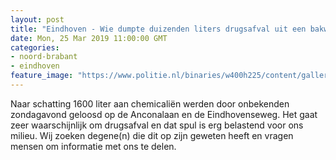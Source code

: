 ```yaml
---
layout: post
title: "Eindhoven - Wie dumpte duizenden liters drugsafval uit een bakwagen"
date: Mon, 25 Mar 2019 11:00:00 GMT
categories: 
- noord-brabant 
- eindhoven 
feature_image: "https://www.politie.nl/binaries/w400h225/content/gallery/politie/stockfotos/drugs/synthetische-drugs-2.jpg"
---
```


Naar schatting 1600 liter aan chemicaliën werden door onbekenden zondagavond geloosd op de Anconalaan en de Eindhovenseweg. Het gaat zeer waarschijnlijk om drugsafval en dat spul is erg belastend voor ons milieu. Wij zoeken degene(n) die dit op zijn geweten heeft en vragen mensen om informatie met ons te delen.
